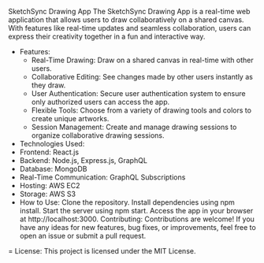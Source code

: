 SketchSync Drawing App
The SketchSync Drawing App is a real-time web application that allows users to draw collaboratively on a shared canvas. With features like real-time updates and seamless collaboration, users can express their creativity together in a fun and interactive way.

- Features:
    - Real-Time Drawing: Draw on a shared canvas in real-time with other users.
    - Collaborative Editing: See changes made by other users instantly as they draw.
    - User Authentication: Secure user authentication system to ensure only authorized users can access the app.
    - Flexible Tools: Choose from a variety of drawing tools and colors to create unique artworks.
    - Session Management: Create and manage drawing sessions to organize collaborative drawing sessions.
- Technologies Used:
 - Frontend: React.js
 - Backend: Node.js, Express.js, GraphQL
 - Database: MongoDB
- Real-Time Communication: GraphQL Subscriptions
- Hosting: AWS EC2
- Storage: AWS S3
 - How to Use:
Clone the repository.
Install dependencies using npm install.
Start the server using npm start.
Access the app in your browser at http://localhost:3000.
Contributing:
Contributions are welcome! If you have any ideas for new features, bug fixes, or improvements, feel free to open an issue or submit a pull request.

 = License:
This project is licensed under the MIT License.
